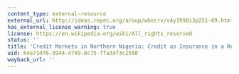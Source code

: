 ```yaml
---
content_type: external-resource
external_url: http://ideas.repec.org/a/oup/wbecrv/v4y1990i3p251-69.html
has_external_license_warning: true
license: https://en.wikipedia.org/wiki/All_rights_reserved
status: ''
title: 'Credit Markets in Northern Nigeria: Credit as Insurance in a Rural Economy'
uid: 64e71d76-3944-4749-8c75-ffa34f3c2550
wayback_url: ''
---
```

